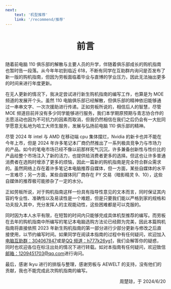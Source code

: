 ```yaml
---
next:
    text: '机型推荐'
    link: '/recommend/推荐'
---
```


# <p align="center">前言</p>

随着前电脑 110 俱乐部的解散与主要人员的升学，伴随着俱乐部成长的购机指南也暂时告一段落。从今年年初到临近 618，不断有同学在互助群内询问是否发布了新一版的购机指南，但因为劳板面临着毕业与直博的学业压力，因此无法抽出更多的时间来进行年度更新。

在无人更新的情况下，我决定尝试进行新生购机指南的编写工作，也算是为 MOE 频道的发展开个头。虽然 110 电脑俱乐部已经解散，但俱乐部的精神依旧能够通过一串串文字、一次次援助进行传递。正如劳板所说的，相信后人的智慧，尽管 MOE 频道目前并没有多少同学能够进行服务，我们本学期原预期与青志协合作的志愿活动也因为不可抗力的因素而取消，但我仍然相信在我们之后仍会有一大批同学愿意无私地为哈工大师生服务，发展与弘扬前电脑 110 俱乐部的精神。

尽管 2024 年 intel 与 AMD 在移动端 cpu 集体摆烂，Nvidia 的新卡也并不能在今年上市，但是 2024 年许多笔记本厂商仍然推出了一系列极具竞争力与市场力的产品。如今的笔电市场已经不像以前那样死气沉沉，许多兼备创新性与性价比的产品给整个市场注入了新的活力，也提供给消费者更多的选择。但这也让许多普通消费者在选购时增添了更多的烦恼，因此一篇新的购机指南是完全符合群众需求的。虽然网络上存在着许多笔记本电脑推荐自媒体，但一方面，某些自媒体的水平一言难尽；另一方面，某些自媒体同厂商存在 PY 交易（暗影精灵 9、10），这些自媒体的推荐极可能掺杂了一定的水分。

正如劳板所说，对于购机指南这样一份具有指导性意见的文本而言，同时保证其内容的专业性、准确性以及易读性是一个难题，但是只要我们能以严格到家的规格和功夫投入其中，充分发挥人的主观能动性，这些困难都是可以克服的。

同时因为本人水平有限，在短暂的时间内只能够完成具体机型推荐的编写。而劳板在去年的购机指南中所编写的笔记本电脑选购方法论已经颇为完美，因此本篇购机指南将直接依照 2023 年新生购机指南的第一部分进行少部分更新与修改之后直接使用，以节约编写时间。如果同学在阅读本指南的过程中有任何疑问，欢迎加入[电脑互助群：304067847](https://qm.qq.com/q/HU05k45VmK)或是[QQ 频道：h777k26yg1](https://pd.qq.com/s/e100hstql)，我们会解答你的疑惑，同时也欢迎各位在标注出处的情况下进行转载。如对本指南有任何疑问，欢迎致信[邮箱：1209451703@qq.com](mailto:1209451703@qq.com)进行询问。

最后，感谢 lkyu 进行的排版与整理，感谢劳板与 AEWELT 的支持，没有他们的贡献，我也不能完成此次购机指南的编写。

<p align="right">周楚琼，于 2024/6/20</p>
